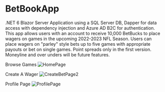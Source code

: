 # BetBookApp
.NET 6 Blazor Server Application using a SQL Server DB, Dapper for data access with dependency injection and Azure AD B2C for authentication. This app allows users with an account to receive 10,000 BetBucks to place wagers on games in the upcoming 2022-2023 NFL Season. Users can place wagers on "parley" style bets up to five games with appropriate payouts or bet on single games. Point spreads only in the first version. Moneyline and over unders will be future features.

Browse Games
![HomePage](https://user-images.githubusercontent.com/95720340/176059649-3c55d81b-add5-4731-b963-dcd3168b4c67.png)

Create A Wager
![CreateBetPage2](https://user-images.githubusercontent.com/95720340/176059634-463cb135-3211-4591-8c2c-7d06c859cd79.png)

Profile Page
![ProfilePage](https://user-images.githubusercontent.com/95720340/176059662-d7c02660-43ee-49a9-be7f-bfd9dd57a35b.png)

